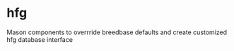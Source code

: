# hfg
Mason components to overrride breedbase defaults and create customized hfg database interface
